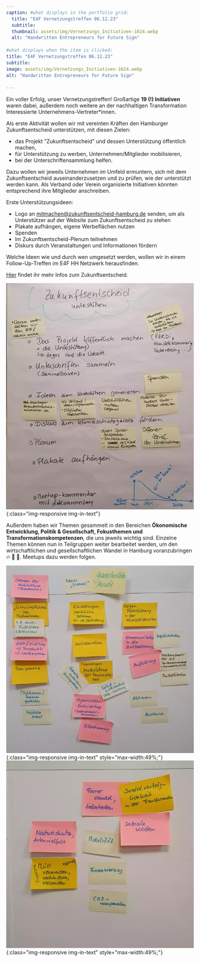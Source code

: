 ```yaml
---
caption: #what displays in the portfolio grid:
  title: "E4F Vernetzungstreffen 06.12.23"
  subtitle: 
  thumbnail: assets/img/Vernetzungs_Initiativen-1024.webp
  alt: "Handwritten Entrepreneurs for Future Sign"

#what displays when the item is clicked:
title: "E4F Vernetzungstreffen 06.12.23"
subtitle: 
image: assets/img/Vernetzungs_Initiativen-1024.webp
alt: "Handwritten Entrepreneurs for Future Sign"

---
```

Ein voller Erfolg, unser Vernetzungstreffen! Großartige **19 (!) Initiativen** waren dabei, außerdem noch weitere an der nachhaltigen Transformation Interessierte Unternehmens-Vertreter*innen.

Als erste Aktivität wollen wir mit vereinten Kräften den Hamburger Zukunftsentscheid unterstützen, mit diesen Zielen:
* das Projekt "Zukunftsentscheid" und dessen Unterstützung öffentlich machen,
* für Unterstützung zu werben, Unternehmen/Mitglieder mobilisieren,
* bei der Unterschriftensammlung helfen.

Dazu wollen wir jeweils Unternehmen im Umfeld ermuntern, sich mit dem Zukunftsentscheid auseinanderzusetzen und zu prüfen, wie der unterstützt werden kann.
Als Verband oder Verein organisierte Initiativen könnten entsprechend ihre Mitglieder anschreiben.

Erste Unterstützungsideen:
* Logo an mitmachen@zukunftsentscheid-hamburg.de senden, um als Unterstützer auf der Website zum Zukunftsentscheid zu stehen
* Plakate aufhängen, eigene Werbeflächen nutzen
* Spenden
* Im Zukunftsentscheid-Plenum teilnehmen
* Diskurs durch Veranstaltungen und Informationen fördern

Welche Ideen wie und durch wen umgesetzt werden, wollen wir in einem Follow-Up-Treffen im E4F HH Netzwerk herausfinden.

[Hier](/zukunftsentscheid) findet ihr mehr Infos zum Zukunftsentscheid.

![Erstes_Vernetzungstreffen_Ideen_Zukunftsentscheid](assets/img/Zukunftsentscheid-1325.webp){:class="img-responsive img-in-text"}

Außerdem haben wir Themen gesammelt in den Bereichen **Ökonomische Entwicklung, Politik & Gesellschaft, Fokusthemen und Transformationskompetenzen**, die uns jeweils wichtig sind. Einzelne Themen können nun in Teilgruppen weiter bearbeitet werden, um den wirtschaftlichen und gesellschaftlichen Wandel in Hamburg voranzubringen 🔥 💪 🌱. Meetups dazu werden folgen.

![Erstes_Vernetzungstreffen_Themen1](assets/img/Themen1-0768.webp){:class="img-responsive img-in-text" style="max-width:49%;"} ![Erstes_Vernetzungstreffen_Themen2](assets/img/Themen2-0768.webp){:class="img-responsive img-in-text" style="max-width:49%;"}
